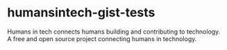 # humansintech-gist-tests
Humans in tech connects humans building and contributing to technology. A free and open source project connecting humans in technology.

